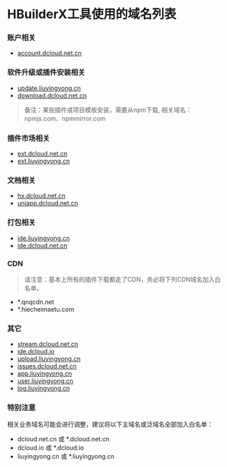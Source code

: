 # HBuilderX工具使用的域名列表

### 账户相关

- [account.dcloud.net.cn](https://account.dcloud.net.cn)

### 软件升级或插件安装相关

- [update.liuyingyong.cn](http://update.liuyingyong.cn)
- [download.dcloud.net.cn](http://download.dcloud.net.cn)

> 备注：某些插件或项目模板安装，需要从npm下载, 相关域名： npmjs.com、npmmirror.com

### 插件市场相关

- [ext.dcloud.net.cn](https://ext.dcloud.net.cn)
- [ext.liuyingyong.cn](https://ext.liuyingyong.cn)

### 文档相关

- [hx.dcloud.net.cn](https://hx.dcloud.net.cn)
- [uniapp.dcloud.net.cn](https://uniapp.dcloud.net.cn)

### 打包相关

- [ide.liuyingyong.cn](https://ide.liuyingyong.cn)
- [ide.dcloud.net.cn](https://ide.dcloud.net.cn)

### CDN

> 请注意：基本上所有的插件下载都走了CDN，务必将下列CDN域名加入白名单。

- *.qnqcdn.net
- *.hiecheimaetu.com

### 其它

- [stream.dcloud.net.cn](https://stream.dcloud.net.cn)
- [ide.dcloud.io](https://ide.dcloud.io)
- [upload.liuyingyong.cn](https://upload.liuyingyong.cn)
- [issues.dcloud.net.cn](https://issues.dcloud.net.cn)
- [app.liuyingyong.cn](https://app.liuyingyong.cn)
- [user.liuyingyong.cn](https://user.liuyingyong.cn)
- [log.liuyingyong.cn](https://log.liuyingyong.cn)

### 特别注意

相关业务域名可能会进行调整，建议将以下主域名或泛域名全部加入白名单：

- dcloud.net.cn 或 *.dcloud.net.cn
- dcloud.io 或 *.dcloud.io
- liuyingyong.cn 或 *.liuyingyong.cn
